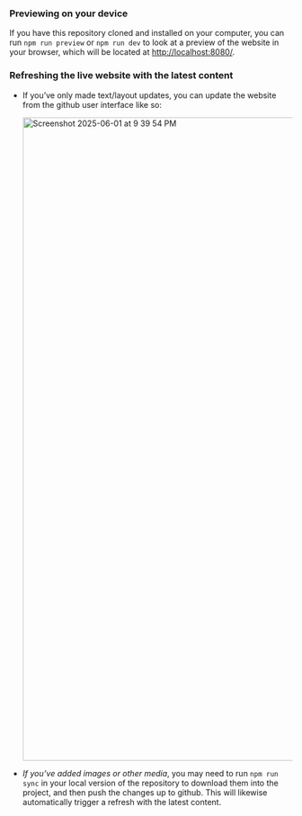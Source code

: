 ### Previewing on your device

If you have this repository cloned and installed on your computer, you can run `npm run preview` or `npm run dev` to look at a preview of the website in your browser, which will be located at [http://localhost:8080/](http://localhost:8080/).

### Refreshing the live website with the latest content

- If you’ve only made text/layout updates, you can update the website from the github user interface like so:

  <img width="1144" alt="Screenshot 2025-06-01 at 9 39 54 PM" src="https://github.com/user-attachments/assets/7b8556ad-c46f-40ad-a424-909c3715e2c6" />

- _If you’ve added images or other media_, you may need to run `npm run sync` in your local version of the repository to download them into the project, and then push the changes up to github. This will likewise automatically trigger a refresh with the latest content.
